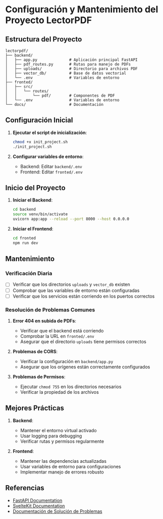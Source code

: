 # Configuración y Mantenimiento del Proyecto LectorPDF

## Estructura del Proyecto
```
lectorpdf/
├── backend/
│   ├── app.py              # Aplicación principal FastAPI
│   ├── pdf_routes.py       # Rutas para manejo de PDFs
│   ├── uploads/            # Directorio para archivos PDF
│   ├── vector_db/          # Base de datos vectorial
│   └── .env                # Variables de entorno
├── fronted/
│   ├── src/
│   │   └── routes/
│   │       └── pdf/        # Componentes de PDF
│   └── .env                # Variables de entorno
└── docs/                   # Documentación
```

## Configuración Inicial

1. **Ejecutar el script de inicialización**:
   ```bash
   chmod +x init_project.sh
   ./init_project.sh
   ```

2. **Configurar variables de entorno**:
   - Backend: Editar `backend/.env`
   - Frontend: Editar `fronted/.env`

## Inicio del Proyecto

1. **Iniciar el Backend**:
   ```bash
   cd backend
   source venv/bin/activate
   uvicorn app:app --reload --port 8000 --host 0.0.0.0
   ```

2. **Iniciar el Frontend**:
   ```bash
   cd fronted
   npm run dev
   ```

## Mantenimiento

### Verificación Diaria
- [ ] Verificar que los directorios `uploads` y `vector_db` existen
- [ ] Comprobar que las variables de entorno están configuradas
- [ ] Verificar que los servicios están corriendo en los puertos correctos

### Resolución de Problemas Comunes

1. **Error 404 en subida de PDFs**:
   - Verificar que el backend está corriendo
   - Comprobar la URL en `fronted/.env`
   - Asegurar que el directorio `uploads` tiene permisos correctos

2. **Problemas de CORS**:
   - Verificar la configuración en `backend/app.py`
   - Asegurar que los orígenes están correctamente configurados

3. **Problemas de Permisos**:
   - Ejecutar `chmod 755` en los directorios necesarios
   - Verificar la propiedad de los archivos

## Mejores Prácticas

1. **Backend**:
   - Mantener el entorno virtual activado
   - Usar logging para debugging
   - Verificar rutas y permisos regularmente

2. **Frontend**:
   - Mantener las dependencias actualizadas
   - Usar variables de entorno para configuraciones
   - Implementar manejo de errores robusto

## Referencias
- [FastAPI Documentation](https://fastapi.tiangolo.com/)
- [SvelteKit Documentation](https://kit.svelte.dev/)
- [Documentación de Solución de Problemas](./pdf-upload-troubleshooting.md) 